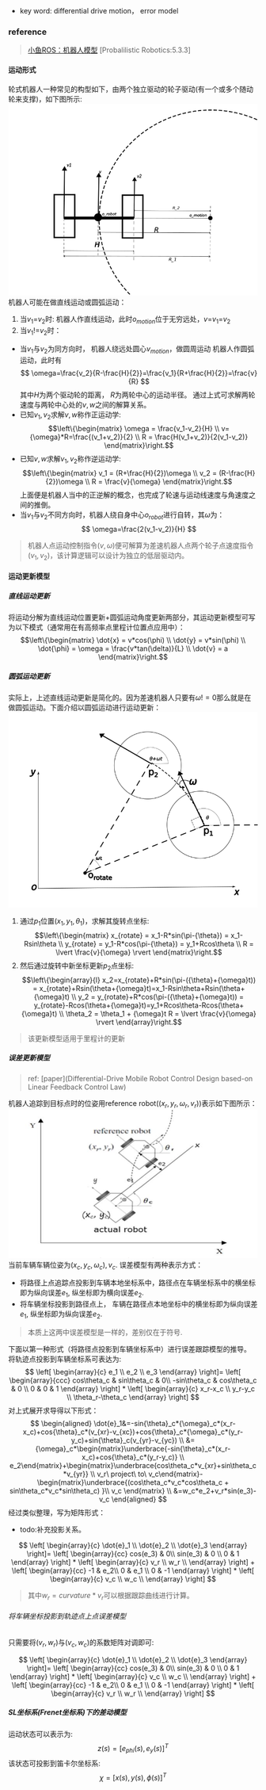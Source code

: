 - key word: differential drive motion， error model
### reference
> [小鱼ROS：机器人模型](https://fishros.com/d2lros2/#/humble/chapt6/get_started/7.%E6%9C%BA%E5%99%A8%E4%BA%BA%E8%BF%90%E5%8A%A8%E5%AD%A6%E4%BB%8B%E7%BB%8D)
> [Probalilistic Robotics:5.3.3]

#### 运动形式
轮式机器人一种常见的构型如下，由两个独立驱动的轮子驱动(有一个或多个随动轮来支撑)，如下图所示:
![mpc_with_learning](./../Resourse/dwsr.png)
机器人可能在做直线运动或圆弧运动：
1.  当$v_1$=$v_2$时:
	 机器人作直线运动，此时$o_{motion}$位于无穷远处，$v$=$v_1$=$v_2$ 
2.  当$v_1$!=$v_2$时：
- 当$v_1$与$v_2$为同方向时， 机器人绕远处圆心$v_{motion}$，做圆周运动
	 机器人作圆弧运动，此时有
$$
	\omega=\frac{v_2}{R-\frac{H}{2}}=\frac{v_1}{R+\frac{H}{2}}=\frac{v}{R}
$$
其中$H$为两个驱动轮的距离， $R$为两轮中心的运动半径。
通过上式可求解两轮速度与两轮中心处的$v, w$之间的解算关系。
- 已知$v_1,v_2$求解$v,w$称作正运动学:
$$\left\{\begin{matrix}
 \omega = \frac{v_1-v_2}{H}
\\ v={\omega}*R=\frac{(v_1+v_2)}{2}
\\ R = \frac{H(v_1+v_2)}{2(v_1-v_2)}
\end{matrix}\right.$$
- 已知$v,w$求解$v_1,v_2$称作逆运动学:
$$\left\{\begin{matrix}
 v_1 = (R+\frac{H}{2})\omega \\
 v_2 = (R-\frac{H}{2})\omega \\
 R = \frac{v}{\omega}
\end{matrix}\right.$$
上面便是机器人当中的正逆解的概念，也完成了轮速与运动线速度与角速度之间的推倒。
- 当$v_1$与$v_2$不同方向时，机器人绕自身中心$o_{robot}$进行自转，其$\omega$为：
$$
\omega=\frac{2(v_1-v_2)}{H}
$$
> 机器人点运动控制指令$(v, \omega)$便可解算为差速机器人点两个轮子点速度指令$(v_1, v_2)$，该计算逻辑可以设计为独立的低层驱动内。
#### 运动更新模型
#####  直线运动更新
将运动分解为直线运动位置更新+圆弧运动角度更新两部分，其运动更新模型可写为以下模式（通常用在有高频率点里程计位置点应用中）：
$$\left\{\begin{matrix}
 \dot{x} = v*cos(\phi)
\\ \dot{y} = v*sin(\phi)
\\ \dot{\phi} = \omega = \frac{v*tan(\delta)}{L}
\\ \dot{v} = a
\end{matrix}\right.$$
##### 圆弧运动更新
实际上，上述直线运动更新是简化的。因为差速机器人只要有$\omega!=0$那么就是在做圆弧运动。下面介绍以圆弧运动进行运动更新：
![odom_motion](./../Resourse/differential_odom.png)
1. 通过$p_1$位置$(x_1, y_1, {\theta}_1)$，求解其旋转点坐标:
$$\left\{\begin{matrix}
 x_{rotate} = x_1-R*sin(\pi-{\theta}) = x_1-Rsin\theta \\
 y_{rotate} = y_1-R*cos(\pi-{\theta}) = y_1+Rcos\theta \\
 R = \lvert \frac{v}{\omega} \rvert
\end{matrix}\right.$$
2. 然后通过旋转中新坐标更新$p_2$点坐标:
$$\left\{\begin{array}{l}
 x_2=x_{rotate}+R*sin(\pi-({\theta}+{\omega}t)) = x_{rotate}+Rsin(\theta+{\omega}t)=x_1-Rsin\theta+Rsin(\theta+{\omega}t) \\
 y_2 = y_{rotate}+R*cos(\pi-({\theta}+{\omega}t)) = y_{rotate}-Rcos(\theta+{\omega}t)=y_1+Rcos\theta-Rcos(\theta+{\omega}t) \\
 \theta_2 = \theta_1 + {\omega}t
 R = \lvert \frac{v}{\omega} \rvert
\end{array}\right.$$
> 该更新模型适用于里程计的更新
##### 误差更新模型
>  ref: [paper](Differential-Drive Mobile Robot Control Design based-on Linear Feedback Control Law)

机器人追踪到目标点时的位姿用reference robot($(x_r, y_r, {\omega}_r,v_r)$)表示如下图所示：
![ddmr_error_model](./../Resourse/ddmr_error_model.png)
当前车辆车辆位姿为$(x_c, y_c, {\omega}_c),v_c$.
误差模型有两种表示方式：
- 将路径上点追踪点投影到车辆本地坐标系中，路径点在车辆坐标系中的横坐标即为纵向误差$e_1$, 纵坐标即为横向误差$e_2$.
- 将车辆坐标投影到路径点上， 车辆在路径点本地坐标中的横坐标即为纵向误差$e_1$, 纵坐标即为纵向误差$e_2$.
> 本质上这两中误差模型是一样的，差别仅在于符号.

下面以第一种形式（将路径点投影到车辆坐标系中）进行误差跟踪模型的推导。
将轨迹点投影到车辆坐标系可表达为:
$$
\left[ \begin{array}{c}
e_1 \\
e_2  \\
e_3
  \end{array} \right]=
\left[ \begin{array}{ccc}
cos\theta_c & sin\theta_c & 0\\
-sin\theta_c & cos\theta_c & 0 \\
0 & 0 & 1 
  \end{array} \right] *
\left[ \begin{array}{c}
x_r-x_c \\
y_r-y_c  \\
\theta_r-\theta_c  
\end{array} \right] 
$$
对上式展开求导得以下形式：
$$
\begin{aligned}
\dot{e}_1&=-sin{\theta}_c*{\omega}_c*(x_r-x_c)+cos{\theta}_c*(v_{xr}-v_{xc})+cos{\theta}_c*{\omega}_c*(y_r-y_c)+sin{\theta}_c(v_{yr}-v_{yc}) \\
&={\omega}_c*\begin{matrix}\underbrace{-sin{\theta}_c*(x_r-x_c)+cos{\theta}_c*(y_r-y_c)} \\ e_2\end{matrix}+\begin{matrix}\underbrace{cos\theta_c*v_{xr}+sin\theta_c*v_{yr}} \\ v_r\ project\ to\ v_c\end{matrix}-\begin{matrix}\underbrace{(cos\theta_c*v_c*cos\theta_c + sin\theta_c*v_c*sin\theta_c) }\\ v_c \end{matrix} \\
&=w_c*e_2+v_r*sin(e_3)-v_c
\end{aligned}
$$
经过类似整理，写为矩阵形式：
- todo:补充投影关系。

$$
\left[ \begin{array}{c}
\dot{e}_1 \\
\dot{e}_2  \\
\dot{e}_3
  \end{array} \right]=
\left[ \begin{array}{cc}
cos(e_3) & 0\\
sin(e_3) & 0 \\
0  & 1 
  \end{array} \right] *
\left[ \begin{array}{c}
v_r \\
w_r  \\
\end{array} \right] 
+
\left[ \begin{array}{cc}
-1 & e_2\\
0 & e_1 \\
0  & -1 
  \end{array} \right] *
\left[ \begin{array}{c}
v_c \\
w_c  \\
\end{array} \right] 
$$
> 其中$w_r=curvature*v_r$可以根据跟踪曲线进行计算。
###### 将车辆坐标投影到轨迹点上点误差模型
只需要将$(v_r,w_r)$与$(v_c,w_c)$的系数矩阵对调即可:

$$
\left[ \begin{array}{c}
\dot{e}_1 \\
\dot{e}_2  \\
\dot{e}_3
  \end{array} \right]=
\left[ \begin{array}{cc}
cos(e_3) & 0\\
sin(e_3) & 0 \\
0  & 1 
  \end{array} \right] *
\left[ \begin{array}{c}
v_c \\
w_c  \\
\end{array} \right] 
+
\left[ \begin{array}{cc}
-1 & e_2\\
0 & e_1 \\
0  & -1 
  \end{array} \right] *
\left[ \begin{array}{c}
v_r \\
w_r  \\
\end{array} \right] 
$$
##### SL坐标系(Frenet坐标系)下的差动模型
运动状态可以表示为:
$$
z(s) = {[e_{phi}(s), e_y(s)]}^T
$$
该状态可投影到笛卡尔坐标系:
$$
\chi=[x(s),y(s),\phi(s)]^T
$$
